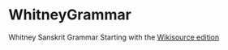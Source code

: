 # WhitneyGrammar
Whitney Sanskrit Grammar  Starting with the [Wikisource edition](https://en.wikisource.org/wiki/Sanskrit_Grammar_(Whitney))

